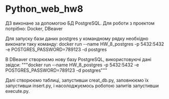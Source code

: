 # Python_web_hw8
ДЗ виконане за допомогою БД PostgreSQL.
Для роботи з проектом потрібно: Docker, DBeaver

Для запуску бази даних postgres у командному рядку необхідно виконати таку команду:
docker run --name HW_8_postgres -p 5432:5432 -e POSTGRES_PASSWORD=789123 -d postgres

В DBeaver створюємо нову базу PostgreSQL, використовуючі дані звідси:
"""docker run --name HW_8_postgres -p 5432:5432 -e POSTGRES_PASSWORD=789123 -d postgres"""


Далі створюємо таблиці, запустивши creat_db.py, заповнюємо їх запустивши insert.py, 
і насолоджуємось роботою запитів запустивши execute.py.
